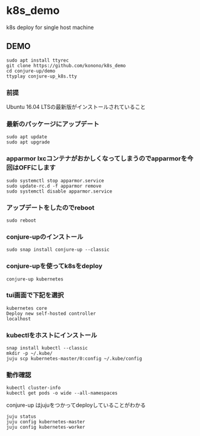 # k8s_demo
k8s deploy for single host machine

## DEMO

```
sudo apt install ttyrec
git clone https://github.com/konono/k8s_demo
cd conjure-up/demo
ttyplay conjure-up_k8s.tty
```

### 前提
Ubuntu 16.04 LTSの最新版がインストールされていること

### 最新のパッケージにアップデート
```
sudo apt update
sudo apt upgrade
```

### apparmor lxcコンテナがおかしくなってしまうのでapparmorを今回はOFFにします

```
sudo systemctl stop apparmor.service
sudo update-rc.d -f apparmor remove
sudo systemctl disable apparmor.service
```

### アップデートをしたのでreboot
```
sudo reboot
```

### conjure-upのインストール
```
sudo snap install conjure-up --classic
```

### conjure-upを使ってk8sをdeploy
```
conjure-up kubernetes
```

### tui画面で下記を選択

```
kubernetes core
Deploy new self-hosted controller
localhost
```

### kubectlをホストにインストール

```
snap install kubectl --classic
mkdir -p ~/.kube/
juju scp kubernetes-master/0:config ~/.kube/config
```

### 動作確認

```
kubectl cluster-info
kubectl get pods -o wide --all-namespaces
```

conjure-up はjujuをつかってdeployしていることがわかる

```
juju status
juju config kubernetes-master
juju config kubernetes-worker
```
